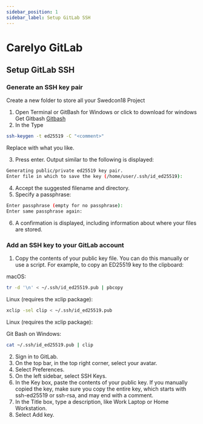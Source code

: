 ```yaml
---
sidebar_position: 1
sidebar_label: Setup GitLab SSH
---
```

# Carelyo GitLab

## Setup GitLab SSH

### Generate an SSH key pair

Create a new folder to store all your Swedcon18 Project

1. Open Terminal or GitBash for Windows or click to download for windows Get Gitbash [Gitbash](https://gitforwindows.org)
2. In the Type 
```bash
ssh-keygen -t ed25519 -C "<comment>"
```
Replace <comment> with what you like.

3. Press enter. Output similar to the following is displayed:

```bash
Generating public/private ed25519 key pair.
Enter file in which to save the key (/home/user/.ssh/id_ed25519):
```
4. Accept the suggested filename and directory.
5. Specify a passphrase:

```bash
Enter passphrase (empty for no passphrase):
Enter same passphrase again:
```
6. A confirmation is displayed, including information about where your files are stored.

### Add an SSH key to your GitLab account
1. Copy the contents of your public key file. You can do this manually or use a script. For example, to copy an ED25519 key to the clipboard:

macOS:

```bash
tr -d '\n' < ~/.ssh/id_ed25519.pub | pbcopy
```

Linux (requires the xclip package):

```bash
xclip -sel clip < ~/.ssh/id_ed25519.pub
```
Linux (requires the xclip package):

Git Bash on Windows:

```bash
cat ~/.ssh/id_ed25519.pub | clip
```

2. Sign in to GitLab.
3. On the top bar, in the top right corner, select your avatar.
4. Select Preferences.
5. On the left sidebar, select SSH Keys.
6. In the Key box, paste the contents of your public key. If you manually copied the key, make sure you copy the entire key, which starts with ssh-ed25519 or ssh-rsa, and may end with a comment.
7. In the Title box, type a description, like Work Laptop or Home Workstation.
8. Select Add key.
